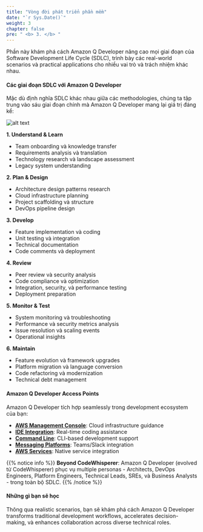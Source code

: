 ```yaml
---
title: "Vòng đời phát triển phần mềm"
date: "`r Sys.Date()`"
weight: 3
chapter: false
pre: " <b> 3. </b> "
---
```


Phần này khám phá cách Amazon Q Developer nâng cao mọi giai đoạn của Software Development Life Cycle (SDLC), trình bày các real-world scenarios và practical applications cho nhiều vai trò và trách nhiệm khác nhau.

#### Các giai đoạn SDLC với Amazon Q Developer

Mặc dù định nghĩa SDLC khác nhau giữa các methodologies, chúng ta tập trung vào sáu giai đoạn chính mà Amazon Q Developer mang lại giá trị đáng kể:

![alt text](/images/3-sdlc/image.png?width=90pc)

**1. Understand & Learn**
- Team onboarding và knowledge transfer
- Requirements analysis và translation
- Technology research và landscape assessment
- Legacy system understanding

**2. Plan & Design**
- Architecture design patterns research
- Cloud infrastructure planning
- Project scaffolding và structure
- DevOps pipeline design

**3. Develop**
- Feature implementation và coding
- Unit testing và integration
- Technical documentation
- Code comments và deployment

**4. Review**
- Peer review và security analysis
- Code compliance và optimization
- Integration, security, và performance testing
- Deployment preparation

**5. Monitor & Test**
- System monitoring và troubleshooting
- Performance và security metrics analysis
- Issue resolution và scaling events
- Operational insights

**6. Maintain**
- Feature evolution và framework upgrades
- Platform migration và language conversion
- Code refactoring và modernization
- Technical debt management

#### Amazon Q Developer Access Points

Amazon Q Developer tích hợp seamlessly trong development ecosystem của bạn:

- **[AWS Management Console](https://docs.aws.amazon.com/amazonq/latest/qdeveloper-ug/q-on-aws.html)**: Cloud infrastructure guidance
- **[IDE Integration](https://docs.aws.amazon.com/amazonq/latest/qdeveloper-ug/q-in-IDE.html)**: Real-time coding assistance
- **[Command Line](https://docs.aws.amazon.com/amazonq/latest/qdeveloper-ug/command-line.html)**: CLI-based development support
- **[Messaging Platforms](https://docs.aws.amazon.com/amazonq/latest/qdeveloper-ug/q-in-chatbot.html)**: Teams/Slack integration
- **[AWS Services](https://docs.aws.amazon.com/amazonq/latest/qdeveloper-ug/q-and-aws-services.html)**: Native service integration

{{% notice info %}}
**Beyond CodeWhisperer**: Amazon Q Developer (evolved từ CodeWhisperer) phục vụ multiple personas - Architects, DevOps Engineers, Platform Engineers, Technical Leads, SREs, và Business Analysts - trong toàn bộ SDLC.
{{% /notice %}}

#### Những gì bạn sẽ học

Thông qua realistic scenarios, bạn sẽ khám phá cách Amazon Q Developer transforms traditional development workflows, accelerates decision-making, và enhances collaboration across diverse technical roles.

